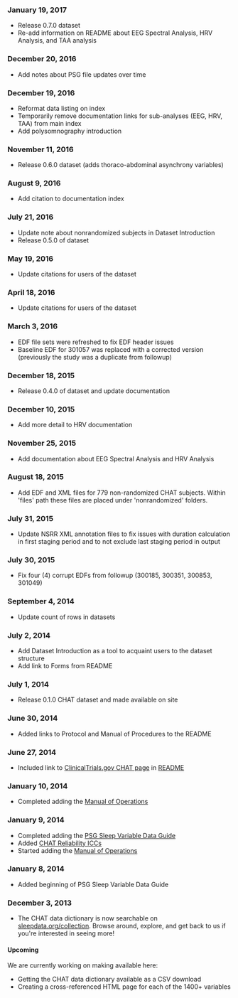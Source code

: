 ### January 19, 2017

- Release 0.7.0 dataset
- Re-add information on README about EEG Spectral Analysis, HRV Analysis, and TAA analysis

### December 20, 2016

- Add notes about PSG file updates over time

### December 19, 2016

- Reformat data listing on index
- Temporarily remove documentation links for sub-analyses (EEG, HRV, TAA) from main index
- Add polysomnography introduction

### November 11, 2016

- Release 0.6.0 dataset (adds thoraco-abdominal asynchrony variables)

### August 9, 2016

- Add citation to documentation index

### July 21, 2016

- Update note about nonrandomized subjects in Dataset Introduction
- Release 0.5.0 of dataset

### May 19, 2016

- Update citations for users of the dataset

### April 18, 2016

- Update citations for users of the dataset

### March 3, 2016

- EDF file sets were refreshed to fix EDF header issues
- Baseline EDF for 301057 was replaced with a corrected version (previously the study was a duplicate from followup)

### December 18, 2015

- Release 0.4.0 of dataset and update documentation

### December 10, 2015

- Add more detail to HRV documentation

### November 25, 2015

- Add documentation about EEG Spectral Analysis and HRV Analysis

### August 18, 2015

- Add EDF and XML files for 779 non-randomized CHAT subjects. Within 'files' path these files are placed under 'nonrandomized' folders.

### July 31, 2015

- Update NSRR XML annotation files to fix issues with duration calculation in first staging period and to not exclude last staging period in output

### July 30, 2015

- Fix four (4) corrupt EDFs from followup (300185, 300351, 300853, 301049)

### September 4, 2014

- Update count of rows in datasets

### July 2, 2014

- Add Dataset Introduction as a tool to acquaint users to the dataset structure
- Add link to Forms from README

### July 1, 2014

- Release 0.1.0 CHAT dataset and made available on site

### June 30, 2014

- Added links to Protocol and Manual of Procedures to the README

### June 27, 2014

- Included link to [ClinicalTrials.gov CHAT page](http://clinicaltrials.gov/show/NCT00560859) in [README](:pages_path:/README.md)

### January 10, 2014

- Completed adding the [Manual of Operations](:pages_path:/manuals/polysomnography-reading-center)

### January 9, 2014

- Completed adding the [PSG Sleep Variable Data Guide](:pages_path:/psg-data-guide)
- Added [CHAT Reliability ICCs](:pages_path:/4-reliability-chat.md)
- Started adding the [Manual of Operations](:pages_path:/manuals/polysomnography-reading-center)

### January 8, 2014

- Added beginning of PSG Sleep Variable Data Guide

### December 3, 2013

- The CHAT data dictionary is now searchable on [sleepdata.org/collection](/collection?d=chat). Browse around, explore, and get back to us if you're interested in seeing more!

<div class="bs-callout bs-callout-info">
  <h4>Upcoming</h4>
  We are currently working on making available here:
  <ul><li>Getting the CHAT data dictionary available as a CSV download</li><li>Creating a cross-referenced HTML page for each of the 1400+ variables</li>
</div>

